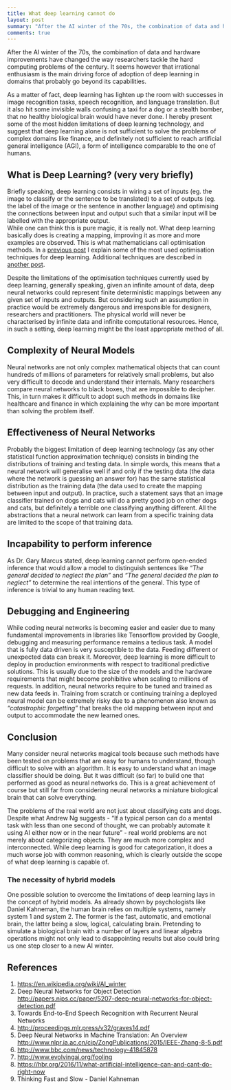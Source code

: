 ```yaml
---
title: What deep learning cannot do
layout: post
summary: "After the AI winter of the 70s, the combination of data and hardware improvements have changed the way researchers tackle the hard computing problems of the century. It seems however..."
comments: true
---
```


After the AI winter of the 70s, the combination of data and hardware improvements have changed the way researchers tackle the hard computing problems of the century. It seems however that irrational enthusiasm is the main driving force of adoption of deep learning in domains that probably go beyond its capabilities.

As a matter of fact, deep learning has lighten up the room with successes in image recognition tasks, speech recognition, and language translation. But it also hit some invisible walls confusing a taxi for a dog or a stealth bomber, that no healthy biological brain would have never done.
I hereby present some of the most hidden limitations of deep learning technology, and suggest that deep learning alone is not sufficient to solve the problems of complex domains like finance, and definitely not sufficient to reach artificial general intelligence (AGI), a form of intelligence comparable to the one of humans.
## What is Deep Learning? (very very briefly)
Briefly speaking, deep learning consists in wiring a set of inputs (eg. the image to classify or the sentence to be translated) to a set of outputs (eg. the label of the image or the sentence in another language) and optimising the connections between input and output such that a similar input will be labelled with the appropriate output.  
While one can think this is pure magic, it is really not. What deep learning basically does is creating a mapping, improving it as more and more examples are observed. This is what mathematicians call optimisation methods.
In a [previous post](http://datascienceathome.com/2017/09/25/how-to-master-optimisation-in-deep-learning/) I explain some of the most used optimisation techniques for deep learning. Additional techniques are described in [another post](http://datascienceathome.com/2017/09/29/additional-optimisation-strategies-for-deep-learning).

Despite the limitations of the optimisation techniques currently used by deep learning, generally speaking, given an infinite amount of data, deep neural networks could represent finite deterministic mappings between any given set of inputs and outputs. But considering such an assumption in practice would be extremely dangerous and irresponsible for designers, researchers and practitioners. The physical world will never be characterised by infinite data and infinite computational resources. Hence, in such a setting, deep learning might be the least appropriate method of all.

## Complexity of Neural Models
Neural networks are not only complex mathematical objects that can count hundreds of millions of parameters for relatively small problems, but also very difficult to decode and understand their internals.
Many researchers compare neural networks to black boxes, that are impossible to decipher. This, in turn makes it difficult to adopt such methods in domains like healthcare and finance in which explaining the why can be more important than solving the problem itself.

## Effectiveness of Neural Networks        
Probably the biggest limitation of deep learning technology (as any other statistical function approximation technique) consists in binding the distributions of training and testing data. In simple words, this means that a neural network will generalise well if and only if the testing data (the data where the network is guessing an answer for) has the same statistical distribution as the training data (the data used to create the mapping between input and output). In practice, such a statement says that an image classifier trained on dogs and cats will do a pretty good job on other dogs and cats, but definitely a terrible one classifying anything different.
All the abstractions that a neural network can learn from a specific training data are limited to the scope of that training data.
## Incapability to perform inference
As Dr. Gary Marcus stated, deep learning cannot perform open-ended inference that would allow a model to distinguish sentences like *“The general decided to neglect the plan”* and *“The general decided the plan to neglect”* to determine the real intentions of the general. This type of inference is trivial to any human reading text.

## Debugging and Engineering
While coding neural networks is becoming easier and easier due to many fundamental improvements in libraries like Tensorflow provided by Google, debugging and measuring performance remains a tedious task. A model that is fully data driven is very susceptible to the data. Feeding different or unexpected data can break it.
Moreover, deep learning is more difficult to deploy in production environments with respect to traditional predictive solutions. This is usually due to the size of the models and the hardware requirements that might become prohibitive when scaling to millions of requests. In addition, neural networks require to be tuned and trained as new data feeds in. Training from scratch or continuing training a deployed neural model can be extremely risky due to a phenomenon also known as *“catastrophic forgetting”* that breaks the old mapping between input and output to accommodate the new learned ones.

## Conclusion
Many consider neural networks magical tools because such methods have been tested on problems that are easy for humans to understand, though difficult to solve with an algorithm. It is easy to understand what an image classifier should be doing. But it was difficult (so far) to build one that performed as good as neural networks do.
This is a great achievement of course but still far from considering neural networks a miniature biological brain that can solve everything.

The problems of the real world are not just about classifying cats and dogs. Despite what Andrew Ng suggests - “If a typical person can do a mental task with less than one second of thought, we can probably automate it using AI either now or in the near future”  - real world problems are not merely about categorizing objects. They are much more complex and interconnected. While deep learning is good for categorization, it does a much worse job with common reasoning, which is clearly outside the scope of what deep learning is capable of.


### The necessity of hybrid models
One possible solution to overcome the limitations of deep learning lays in the concept of hybrid models.
As already shown by psychologists like Daniel Kahneman, the human brain relies on multiple systems, namely system 1 and system 2. The former is the fast, automatic, and emotional brain, the latter being a slow, logical, calculating brain. Pretending to simulate a biological brain with a number of layers and linear algebra operations might not only lead to disappointing results but also could bring us one step closer to a new AI winter.



## References
1. https://en.wikipedia.org/wiki/AI_winter
1. Deep Neural Networks for Object Detection http://papers.nips.cc/paper/5207-deep-neural-networks-for-object-detection.pdf
1.  Towards End-to-End Speech Recognition with Recurrent Neural Networks
1. http://proceedings.mlr.press/v32/graves14.pdf
1. Deep Neural Networks in Machine Translation: An Overview http://www.nlpr.ia.ac.cn/cip/ZongPublications/2015/IEEE-Zhang-8-5.pdf
1.  http://www.bbc.com/news/technology-41845878
1.  http://www.evolvingai.org/fooling
1. https://hbr.org/2016/11/what-artificial-intelligence-can-and-cant-do-right-now
1. Thinking Fast and Slow - Daniel Kahneman
